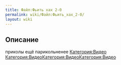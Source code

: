 ```yaml
---
title: Файл:Фьить хах 2-0
permalink: wiki/Файл:Фьить_хах_2-0/
layout: wiki
---
```


## Описание

приколы ещё парикольненее [Категория:Видео](Категория:Видео "wikilink")
[Категория:Видео](Категория:Видео "wikilink")[Категория:Видео](Категория:Видео "wikilink")[Категория:Видео](Категория:Видео "wikilink")
